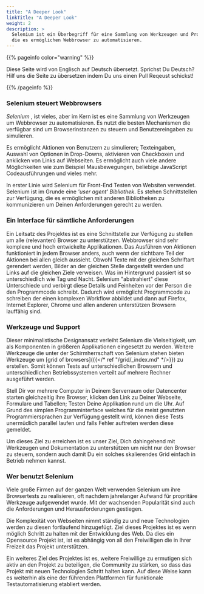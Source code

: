 ```yaml
---
title: "A Deeper Look"
linkTitle: "A Deeper Look"
weight: 2
description: >
  Selenium ist ein Überbegriff für eine Sammlung von Werkzeugen und Programmbibliotheken 
  die es ermöglichen Webbrowser zu automatisieren.
---
```


{{% pageinfo color="warning" %}}
<p class="lead">
   <i class="fas fa-language display-4"></i> 
   Diese Seite wird von Englisch 
   auf Deutsch übersetzt. Sprichst Du Deutsch? Hilf uns die Seite 
   zu übersetzen indem Du uns einen Pull Reqeust schickst!
</p>
{{% /pageinfo %}}

### Selenium steuert Webbrowsers

_Selenium_ , ist vieles, aber im Kern ist es eine Sammlung von Werkzeugen um Webbrowser
zu automatisieren. Es nutzt die besten Mechanismen die verfügbar sind um
Browserinstanzen zu steuern und Benutzereingaben zu simulieren.

Es ermöglicht Aktionen von Benutzern zu simulieren;
Texteingaben,
Auswahl von Optionen in Drop-Downs, aktivieren von Checkboxen und
anklicken von Links auf Webseiten.
Es ermöglicht auch viele andere Möglichkeiten wie zum 
Beispiel Mausbewegungen, beliebige JavaScript Codeausführungen
und vieles mehr.

In erster Linie wird Selenium für Front-End Testen von Websiten verwendet.
Selenium ist im Grunde eine _'user agent' Bibliothek_. 
Es stehen Schnittstellen zur Verfügung, die es ermöglichen mit anderen
Bibliotheken zu kommunizieren um Deinen Anforderungen gerecht zu werden.


### Ein Interface für sämtliche Anforderungen

Ein Leitsatz des Projektes ist es eine Schnittstelle zur Verfügung
zu stellen um alle (relevanten) Browser zu unterstützen.
Webbrowser sind sehr komplexe und hoch entwickelte Applikationen.
Das Ausführen von Aktionen funktioniert in jedem Browser anders, auch
wenn der sichtbare Teil der Aktionen bei allen gleich aussieht.
Obwohl Texte mit der gleichen Schriftart gerendert werden,
Bilder an der gleichen Stelle dargestellt werden
und Links auf die gleichen Ziele verweisen.
Was im Hintergrund passiert ist so unterschiedlich wie Tag und Nacht.
Selenium "abstrahiert" diese Unterschiede und verbirgt diese Details
und Feinheiten vor der Person die den Programmcode schreibt.
Dadurch wird ermöglicht Programmcode zu schreiben der einen komplexen Workflow
abbildet und dann auf Firefox, Internet Explorer, Chrome und allen anderen
unterstützen Browsern lauffähig sind.

### Werkzeuge und Support

Dieser minimalistische Designansatz verleiht Selenium die Vielseitigkeit,
um als Komponenten in größeren Applikationen eingesetzt zu werden.
Weitere Werkzeuge die unter der Schirmherrschaft von Selenium stehen
bieten Werkzeuge um [grid of browsers]({{</* ref "/grid/_index.md" */>}}) zu 
erstellen.
Somit können Tests auf unterschiedlichen Browsern und unterschiedlichen
Betriebssystemen verteilt auf mehrere Rechner ausgeführt werden.

Stell Dir vor mehrere Computer in Deinem Serverraum oder Datencenter
starten gleichzeitig ihre Browser, klicken den Link zu Deiner Webseite,
Formulare und Tabellen; Testen Deine Applikation rund um die Uhr.
Auf Grund des simplen Programminterface welches für die meist
genutzten Programmiersprachen zur Verfügung gestellt wird, können
diese Tests unermüdlich parallel laufen und falls Fehler auftreten
werden diese gemeldet.

Um dieses Ziel zu erreichen ist es unser Ziel, Dich dahingehend mit Werkzeugen 
und Dokumentation zu unterstützen um nicht nur den Browser zu steuern,
sondern auch damit Du ein solches skalierendes Grid 
einfach in Betrieb nehmen kannst.

### Wer benutzt Selenium

Viele große Firmen auf der ganzen Welt verwenden Selenium
um ihre Browsertests zu realisieren, oft nachdem jahrelanger Aufwand
für propritäre Werkzeuge aufgewendet wurde.
Mit der wachsenden Popularität sind auch die Anforderungen und 
Herausforderungen gestiegen.

Die Komplexität von Webseiten nimmt ständig zu und neue Technologien
werden zu diesen fortlaufend hinzugefügt. Ziel dieses Projektes ist 
es wenn möglich Schritt zu halten mit der Entwicklung des Web.
Da dies ein Opensource Projekt ist, ist es abhängig von 
all den Freiwilligen die in Ihrer Freizeit das Projekt unterstützen. 

Ein weiteres Ziel des Projektes ist es, weitere Freiwillige zu ermutigen
sich aktiv an den Projekt zu beteiligen, die Community zu stärken, so
dass das Projekt mit neuen Technologien Schritt halten kann. Auf diese Weise kann
es weiterhin als eine der führenden Plattformen für funktionale
Testautomatisierung etabliert werden.
